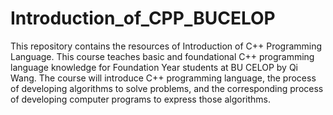 # Introduction_of_CPP_BUCELOP
This repository contains the resources of Introduction of C++ Programming Language. 
This course teaches basic and foundational C++ programming language knowledge for Foundation Year students at BU CELOP by Qi Wang. 
The course will introduce C++ programming language, the process of developing algorithms to solve problems, and the corresponding process of developing computer programs to express those algorithms.
